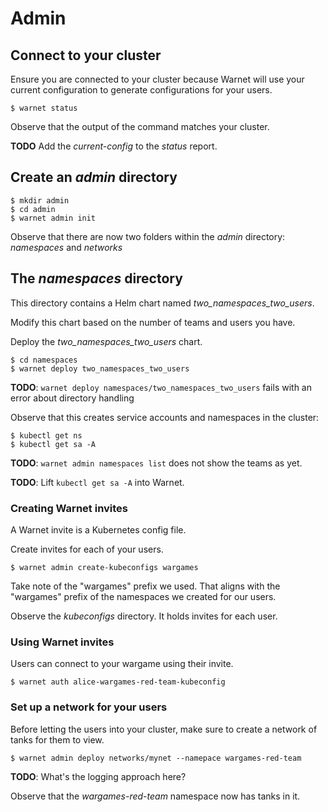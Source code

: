 # Admin

## Connect to your cluster

Ensure you are connected to your cluster because Warnet will use your current configuration to generate configurations for your users.

```shell
$ warnet status
```

Observe that the output of the command matches your cluster.

**TODO** Add the *current-config* to the *status* report.

## Create an *admin* directory

```shell
$ mkdir admin
$ cd admin
$ warnet admin init
```

Observe that there are now two folders within the *admin* directory: *namespaces* and *networks*

## The *namespaces* directory
This directory contains a Helm chart named *two_namespaces_two_users*.

Modify this chart based on the number of teams and users you have.

Deploy the *two_namespaces_two_users* chart.

```shell
$ cd namespaces
$ warnet deploy two_namespaces_two_users
```

**TODO**: `warnet deploy namespaces/two_namespaces_two_users` fails with an error about directory handling

Observe that this creates service accounts and namespaces in the cluster:

```shell
$ kubectl get ns
$ kubectl get sa -A
```

**TODO**: `warnet admin namespaces list` does not show the teams as yet.

**TODO**: Lift `kubectl get sa -A` into Warnet.

### Creating Warnet invites
A Warnet invite is a Kubernetes config file.

Create invites for each of your users.

```shell
$ warnet admin create-kubeconfigs wargames
```

Take note of the "wargames" prefix we used. That aligns with the "wargames" prefix of the namespaces we created for our users.

Observe the *kubeconfigs* directory. It holds invites for each user.

### Using Warnet invites
Users can connect to your wargame using their invite.

```shell
$ warnet auth alice-wargames-red-team-kubeconfig
```

### Set up a network for your users
Before letting the users into your cluster, make sure to create a network of tanks for them to view.


```shell
$ warnet admin deploy networks/mynet --namepace wargames-red-team
```

**TODO**: What's the logging approach here?

Observe that the *wargames-red-team* namespace now has tanks in it.
